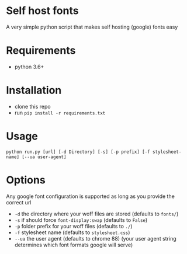 # Self host fonts

A very simple python script that makes self hosting (google) fonts easy

# Requirements

- python 3.6+

# Installation

- clone this repo
- run `pip install -r requirements.txt`

# Usage

`python run.py [url] [-d Directory] [-s] [-p prefix] [-f stylesheet-name] [--ua user-agent]`

# Options

Any google font configuration is supported as long as you provide the correct url

- `-d` the directory where your woff files are stored (defaults to `fonts/`)
- `-s` if should force `font-display:swap` (defaults to `False`)
- `-p` folder prefix for your woff files (defaults to `./`)
- `-f` stylesheet name (defaults to `stylesheet.css`)
- `--ua` the user agent (defaults to chrome 88) (your user agent string determines which font formats google will serve)
